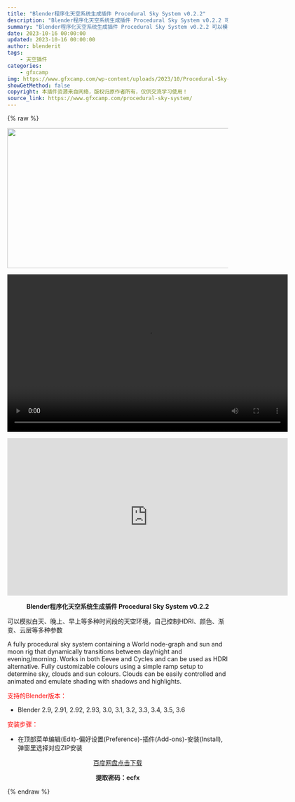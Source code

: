 ```yaml
---
title: "Blender程序化天空系统生成插件 Procedural Sky System v0.2.2"
description: "Blender程序化天空系统生成插件 Procedural Sky System v0.2.2 可以模拟白天、晚上、早上等多种时间段的天空环境，自己控制HDRI、颜色、渐变、云层等多种参数 A ful..."
summary: "Blender程序化天空系统生成插件 Procedural Sky System v0.2.2 可以模拟白天、晚上、早上等多种时间段的天空环境，自己控制HDRI、颜色、渐变、云层等多种参数 A ful..."
date: 2023-10-16 00:00:00
updated: 2023-10-16 00:00:00
author: blenderit
tags: 
    - 天空插件
categories:
    - gfxcamp
img: https://www.gfxcamp.com/wp-content/uploads/2023/10/Procedural-Sky-System.jpg
showGetMethod: false
copyright: 本插件资源来自网络，版权归原作者所有，仅供交流学习使用！
source_link: https://www.gfxcamp.com/procedural-sky-system/
---
```


{% raw %}
<div><p><img decoding="async" class="aligncenter size-full wp-image-115563" src="https://www.gfxcamp.com/wp-content/uploads/2023/10/Procedural-Sky-System.jpg" data-src="https://www.gfxcamp.com/wp-content/uploads/2023/10/Procedural-Sky-System.jpg" alt="" width="640" height="320"><br>
</p><center><div style="width: 640px;" class="wp-video"><!--[if lt IE 9]><script>document.createElement('video');</script><![endif]-->
<video class="wp-video-shortcode" id="video-115681-1" width="640" height="360" preload="true" controls="controls"><source type="video/mp4" src="http://cloud.video.taobao.com/play/u/null/p/1/e/6/t/1/432082649001.mp4?_=1"></source><a href="http://cloud.video.taobao.com/play/u/null/p/1/e/6/t/1/432082649001.mp4">http://cloud.video.taobao.com/play/u/null/p/1/e/6/t/1/432082649001.mp4</a></video></div></center><p style="text-align: center;"><iframe loading="lazy" src="https://player.youku.com/embed/XNjEwMzAzMDU3Ng==" width="640" height="360" frameborder="0" allowfullscreen="allowfullscreen" data-mce-fragment="1"></iframe></p><p style="text-align: center;"><strong>Blender程序化天空系统生成插件 Procedural Sky System v0.2.2</strong></p><p>可以模拟白天、晚上、早上等多种时间段的天空环境，自己控制HDRI、颜色、渐变、云层等多种参数</p><p>A fully procedural sky system containing a World node-graph and sun and moon rig that dynamically transitions between day/night and evening/morning. Works in both Eevee and Cycles and can be used as HDRI alternative. Fully customizable colours using a simple ramp setup to determine sky, clouds and sun colours. Clouds can be easily controlled and animated and emulate shading with shadows and highlights.</p><p style="text-align: left;"><span style="color: #ff0000;">支持的Blender版本：</span></p><ul>
<li style="text-align: left;">Blender 2.9, 2.91, 2.92, 2.93, 3.0, 3.1, 3.2, 3.3, 3.4, 3.5, 3.6</li>
</ul><p style="text-align: left;"><span style="color: #ff0000;">安装步骤：</span></p><ul>
<li>在顶部菜单编辑(Edit)-偏好设置(Preference)-插件(Add-ons)-安装(Install),弹窗里选择对应ZIP安装</li>
</ul><p style="text-align: center;"><a class="maxbutton-3 maxbutton maxbutton-baidu" target="_blank" rel="noopener" href="https://pan.baidu.com/s/1Tb9JBm3ityi98hJ7prJnWw?pwd=ecfx"><span class="mb-text">百度网盘点击下载</span></a></p><p style="text-align: center;"><strong>提取密码：ecfx</strong></p></div>
<div style="display: none">gfxcamp</div>
{% endraw %}